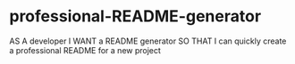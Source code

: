 # professional-README-generator

AS A developer
I WANT a README generator
SO THAT I can quickly create a professional README for a new project
